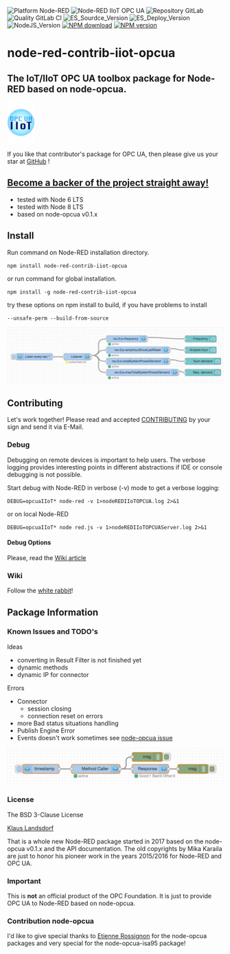 ![Platform Node-RED](http://b.repl.ca/v1/Platform-Node--RED-red.png)
![Node-RED IIoT OPC UA](http://b.repl.ca/v1/Node--RED-IIoT_OPC_UA-blue.png)
![Repository GitLab](http://b.repl.ca/v1/Repository-GitLab-orange.png)
![Quality GitLab CI](http://b.repl.ca/v1/Quality-GitLab_CI_and_CD-green.png)
![ES_Sourdce_Version](http://b.repl.ca/v1/JS_Source-ES6-yellow.png)
![ES_Deploy_Version](http://b.repl.ca/v1/JS_Deploy-ES2015-yellow.png)
![NodeJS_Version](http://b.repl.ca/v1/NodeJS-6.x-green.png)
[![NPM download](https://img.shields.io/npm/dm/node-red-contrib-iiot-opcua.svg)](http://www.npm-stats.com/~packages/node-red-contrib-iiot-opcua)
[![NPM version](https://badge.fury.io/js/node-red-contrib-iiot-opcua.png)](https://www.npmjs.com/package/node-red-contrib-iiot-opcua)

# node-red-contrib-iiot-opcua 

## The IoT/IIoT OPC UA toolbox package for Node-RED based on node-opcua.

[![opcuaiiot64](images/opcua-iiot-logo64-glass.png)](https://www.npmjs.com/package/node-red-contrib-iiot-opcua )

If you like that contributor's package for OPC UA, then please give us your star at [GitHub][3] !

## [Become a backer of the project straight away!][2]

* tested with Node 6 LTS
* tested with Node 8 LTS
* based on node-opcua v0.1.x

## Install

Run command on Node-RED installation directory.

	npm install node-red-contrib-iiot-opcua 

or run command for global installation.

	npm install -g node-red-contrib-iiot-opcua 

try these options on npm install to build, if you have problems to install

    --unsafe-perm --build-from-source
    
![Flow Example](images/opcua-iiot-v109s2.png)
  
## Contributing

Let's work together! 
Please read and accepted [CONTRIBUTING](CONTRIBUTING.md) by your sign and send it via E-Mail.

### Debug

Debugging on remote devices is important to help users. The verbose logging
provides interesting points in different abstractions if IDE or console debugging is not possible.

Start debug with Node-RED in verbose (-v) mode to get a verbose logging:

    DEBUG=opcuaIIoT* node-red -v 1>nodeREDIIoTOPCUA.log 2>&1

or on local Node-RED
    
    DEBUG=opcuaIIoT* node red.js -v 1>nodeREDIIoTOPCUAServer.log 2>&1

#### Debug Options

Please, read the [Wiki article][7]
    
### Wiki

Follow the [white rabbit][4]!

## Package Information

### Known Issues and TODO's

Ideas
* converting in Result Filter is not finished yet
* dynamic methods
* dynamic IP for connector

Errors
* Connector
    * session closing
    * connection reset on errors
* more Bad status situations handling
* Publish Engine Error
* Events doesn't work sometimes see [node-opcua issue][8]

![Flow Example](images/opcua-iiot-v109.png)

### License

The BSD 3-Clause License

[Klaus Landsdorf][1]

That is a whole new Node-RED package started in 2017 based on the node-opcua v0.1.x and the API documentation.
The old copyrights by Mika Karaila are just to honor his pioneer work in the years 2015/2016 for Node-RED and OPC UA.

### Important

This is **not** an official product of the OPC Foundation.
It is just to provide OPC UA to Node-RED based on node-opcua.

### Contribution node-opcua

I'd like to give special thanks to [Etienne Rossignon][6] 
for the node-opcua packages and very special for the node-opcua-isa95 package! 

[1]:https://bianco-royal.cloud/
[2]:https://bianco-royal.cloud/supporter/
[3]:https://github.com/biancode/node-red-iiot-opcua-publicbeta
[4]:https://github.com/biancode/node-red-iiot-opcua-publicbeta/wiki
[5]:https://github.com/node-opcua/node-opcua/commit/fa0efb772353adbc901f47d8787a13597d595cd7
[6]:https://github.com/erossignon
[7]:https://github.com/biancode/node-red-iiot-opcua-publicbeta/wiki/DEBUG
[8]:https://github.com/node-opcua/node-opcua/issues/340
